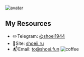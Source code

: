 ![avatar](https://shoeii.ru/wp-content/uploads/2023/05/cropped-IMG_20230523_140822_117.jpg)

## My Resources 
* ✏️Telegram: [@shoei1944](https://t.me/shoei1944)
* 📰Site: [shoeii.ru](https://shoeii.ru) 
* 📬Email: [to@shoei.fun](mailto:to@shoei.fun) 
![coffee](https://img.shields.io/badge/buy%20me-beer-green)




